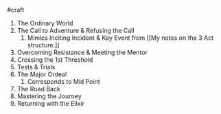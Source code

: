 #craft

1. The Ordinary World
2. The Call to Adventure & Refusing the Call
	1. Mimics Inciting Incident & Key Event from [[My notes on the 3 Act structure.]]
3. Overcoming Resistance & Meeting the Mentor
4. Crossing the 1st Threshold
5. Tests & Trials
6. The Major Ordeal
	1. Corresponds to Mid Point
7. The Road Back
8. Mastering the Journey
9. Returning with the Elixir
